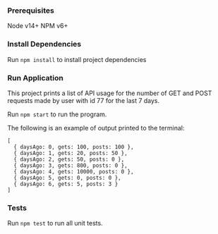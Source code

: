 ### Prerequisites

Node v14+
NPM v6+

### Install Dependencies

Run `npm install` to install project dependencies

### Run Application

This project prints a list of API usage for the number of GET and POST requests made by user with id 77 for the last 7 days.

Run `npm start` to run the program.

The following is an example of output printed to the terminal:
```
[
  { daysAgo: 0, gets: 100, posts: 100 },
  { daysAgo: 1, gets: 20, posts: 50 },
  { daysAgo: 2, gets: 50, posts: 0 },
  { daysAgo: 3, gets: 800, posts: 0 },
  { daysAgo: 4, gets: 10000, posts: 0 },
  { daysAgo: 5, gets: 0, posts: 0 },
  { daysAgo: 6, gets: 5, posts: 3 }
]
```

### Tests

Run `npm test` to run all unit tests.
